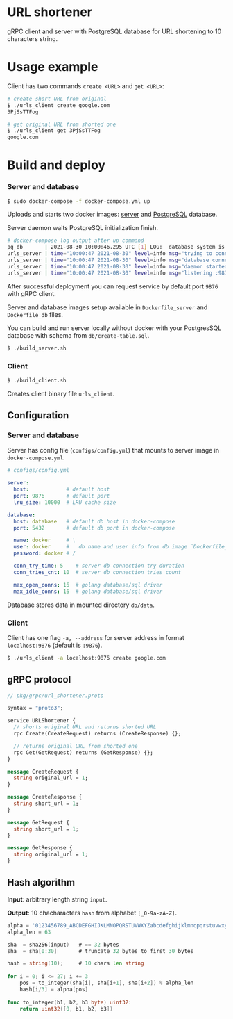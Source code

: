 # URL shortener

gRPC client and server with PostgreSQL database for URL shortening to 10 characters string.

# Usage example

Client has two commands `create <URL>` and `get <URL>`:

```bash
# create short URL from original
$ ./urls_client create google.com
3PjSsTTFog

# get original URL from shorted one
$ ./urls_client get 3PjSsTTFog
google.com 
```

# Build and deploy

### Server and database

```bash
$ sudo docker-compose -f docker-compose.yml up
```

Uploads and starts two docker images: [server](https://hub.docker.com/repository/docker/vnch/url_shortener_server)
and [PostgreSQL](https://hub.docker.com/repository/docker/vnch/url_shortener_db) database.

Server daemon waits PostgreSQL initialization finish.

```bash
# docker-compose log output after up command
pg_db       | 2021-08-30 10:00:46.295 UTC [1] LOG:  database system is ready to accept connections
urls_server | time="10:00:47 2021-08-30" level=info msg="trying to connect to database #1"
urls_server | time="10:00:47 2021-08-30" level=info msg="database connection established"
urls_server | time="10:00:47 2021-08-30" level=info msg="daemon started"
urls_server | time="10:00:47 2021-08-30" level=info msg="listening :9876"
```

After successful deployment you can request service by default port `9876` with gRPC client.

Server and database images setup available in `Dockerfile_server` and `Dockerfile_db` files.

You can build and run server locally without docker with your PostgresSQL database with schema from `db/create-table.sql`. 
```bash
$ ./build_server.sh
```

### Client

```bash
$ ./build_client.sh
```

Creates client binary file `urls_client`.

## Configuration

### Server and database

Server has config file (`configs/config.yml`) that mounts to server image in `docker-compose.yml`.

```yml
# configs/config.yml

server:
  host:            # default host
  port: 9876       # default port
  lru_size: 10000  # LRU cache size

database:
  host: database   # default db host in docker-compose
  port: 5432       # default db port in docker-compose

  name: docker     # \
  user: docker     #   db name and user info from db image `Dockerfile_db`
  password: docker # /

  conn_try_time: 5    # server db connection try duration  
  conn_tries_cnt: 10  # server db connection tries count  

  max_open_conns: 16  # golang database/sql driver
  max_idle_conns: 16  # golang database/sql driver

```

Database stores data in mounted directory `db/data`.

### Client

Client has one flag `-a, --address` for server address in format `localhost:9876` (default is `:9876`).

```bash
$ ./urls_client -a localhost:9876 create google.com
```

## gRPC protocol


```protobuf
// pkg/grpc/url_shortener.proto

syntax = "proto3";

service URLShortener {
  // shorts original URL and returns shorted URL
  rpc Create(CreateRequest) returns (CreateResponse) {};

  // returns original URL from shorted one
  rpc Get(GetRequest) returns (GetResponse) {};
}

message CreateRequest {
  string original_url = 1;
}

message CreateResponse {
  string short_url = 1;
}

message GetRequest {
  string short_url = 1;
}

message GetResponse {
  string original_url = 1;
}
```

## Hash algorithm

**Input**: arbitrary length string `input`.

**Output**: 10 chacharacters `hash` from alphabet `[_0-9a-zA-Z]`.

```go
alpha = '0123456789_ABCDEFGHIJKLMNOPQRSTUVWXYZabcdefghijklmnopqrstuvwxyz'
alpha_len = 63

sha  = sha256(input)   # == 32 bytes
sha  = sha[0:30]       # truncate 32 bytes to first 30 bytes

hash = string(10);     # 10 chars len string
 
for i = 0; i <= 27; i += 3 
    pos = to_integer(sha[i], sha[i+1], sha[i+2]) % alpha_len
    hash[i/3] = alpha[pos]
    
func to_integer(b1, b2, b3 byte) uint32:
    return uint32([0, b1, b2, b3])
```